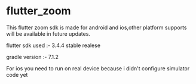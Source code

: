 # flutter_zoom
 This flutter zoom sdk is made for android and ios,other platform supports will be available in future updates.
 
 flutter sdk used :- 3.4.4 stable realese
 
 gradle version :- 7.1.2
 
 For ios you need to run on real device because i didn't configure simulator code yet 
